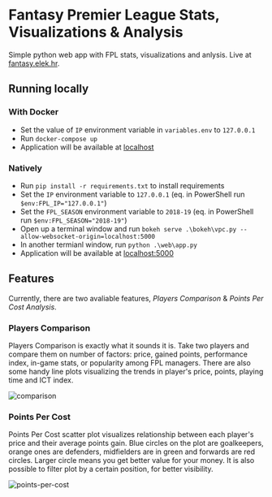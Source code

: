 # Fantasy Premier League Stats, Visualizations &amp; Analysis

Simple python web app with FPL stats, visualizations and anlysis.
Live at [fantasy.elek.hr](http://fantasy.elek.hr/).

## Running locally
### With Docker
  - Set the value of `IP` environment variable in `variables.env` to `127.0.0.1`
  - Run `docker-compose up`
  - Application will be available at [localhost](http://localhost/)
  
### Natively
  - Run `pip install -r requirements.txt` to install requirements
  - Set the `IP` environment variable to `127.0.0.1` (eq. in PowerShell run `$env:FPL_IP="127.0.0.1"`)
  - Set the `FPL_SEASON` environment variable to `2018-19` (eq. in PowerShell run `$env:FPL_SEASON="2018-19"`)
  - Open up a terminal window and run `bokeh serve .\bokeh\vpc.py --allow-websocket-origin=localhost:5000`
  - In another termianl window, run `python .\web\app.py`
  - Application will be available at [localhost:5000](http://localhost:5000/)

## Features
Currently, there are two avaliable features, *Players Comparison* & *Points Per Cost Analysis*.

### Players Comparison
Players Comparison is exactly what it sounds it is. Take two players and compare them on number of factors: price, gained points, performance index, in-game stats, or popularity among FPL managers. There are also some handy line plots visualizing the trends in player's price, points, playing time and ICT index.

![comparison](https://raw.githubusercontent.com/antoniaelek/antoniaelek.github.io/master/images/fpl-comparison.png)

### Points Per Cost
Points Per Cost scatter plot visualizes relationship between each player's price and their average points gain. Blue circles on the plot are goalkeepers, orange ones are defenders, midfielders are in green and forwards are red circles. Larger circle means you get better value for your money. It is also possible to filter plot by a certain position, for better visibility.

![points-per-cost](https://raw.githubusercontent.com/antoniaelek/antoniaelek.github.io/master/images/fpl-points-per-cost.png)
